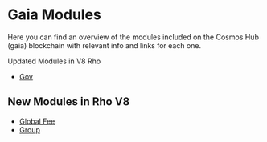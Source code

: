 # Gaia Modules

Here you can find an overview of the modules included on the Cosmos Hub (gaia) blockchain with relevant info and
links for each one.

Updated Modules in V8 Rho
- [Gov](./gov.md)

## New Modules in Rho V8
- [Global Fee](./globalfee.md)
- [Group](./group.md)

